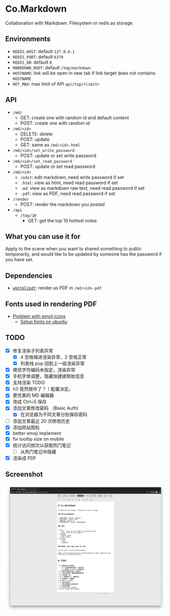 # Co.Markdown

Collaboration with Markdown. Filesystem or redis as storage.

## Environments

- `REDIS_HOST`: default `127.0.0.1`
- `REDIS_PORT`: default `6379`
- `REDIS_DB`: default `0`
- `MARKDOWN_ROOT`: default `/tmp/markdown`
- `HOSTNAME`: link will be open in new tab if link target does not contains `HOSTNAME`
- `HOT_MAX`: max limit of API `api/top/<limit>`

## API

- `/md/`
  - GET: create one with random id and default content
  - POST: create one with random id
- `/md/<id>`
  - DELETE: delete
  - POST: update
  - GET: same as `/md/<id>.html`
- `/md/<id>/set_write_password`
  - POST: update or set write password
- `/md/<id>/set_read_password`
  - POST: update or set read password
- `/md/<id>`
  - `/edit`: edit markdown, need write password if set
  - `.html`: view as html, need read password if set
  - `.md`: view as markdown raw text, need read password if set
  - `.pdf`: view as PDF, need read password if set
- `/render`
  - POST: render the markdown you posted
- `/api`
  - `/top/10`
    - GET: get the top 10 hottest notes

## What you can use it for

Apply to the scene when you want to shared something to public temporarily,
and would like to be updated by someone has the password if you have set.

## Dependencies

- [`wkhtml2pdf`](https://github.com/wkhtmltopdf/wkhtmltopdf/releases): render as PDF in `/md/<id>.pdf`

## Fonts used in rendering PDF

- [Problem with emoji icons](https://github.com/wkhtmltopdf/wkhtmltopdf/issues/2913)
  - [Setup fonts on ubuntu](https://md.drink.cafe/md/fonts.html)

## TODO

- [x] 修复渲染子列表异常
  - [x] 4 空格缩进渲染异常，2 空格正常
  - [x] 列表栈 pop 回到上一级渲染异常
- [x] 微信字符编码未指定，渲染异常
- [x] 手机字体调整，隐藏快捷键帮助信息
- [x] 支持渲染 TODO
- [x] h3 竟然居中了？！配置决定。
- [x] 更完美的 MD 编辑器
- [x] 改成 Ctrl+S 保存
- [x] 添加文章修改密码 （Basic Auth)
  - [x] 在浏览器为不同文章分别保存密码
- [ ] 添加文章最近 20 次修改历史
- [x] 添加网站图标
- [x] better emoji implement
- [x] fix tooltip size on mobile
- [x] 统计访问频次以获取热门笔记
  - [ ] 从热门笔记中隐藏
- [x] 渲染成 PDF

## Screenshot

![](assets/screenshot.jpg)
